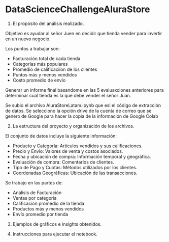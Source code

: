 # DataScienceChallengeAluraStore

1. El propósito del análisis realizado.

Objetivo es ayudar al señor Juen en decidir que tienda vender para invertir en un nuevo negocio.

  Los puntos a trabajar son:

* Facturación total de cada tienda
* Categorías más populares
* Promedio de calificaciíon de los clientes
* Puntos más y menos vendidos
* Costo promedio de envío

Generar un informe final basandome en las 5 evaluaxciones anteriores para determinar cual tienda es la que debe vender el señor Juan.

Se subio el archivo AluraStoreLatam.ipynb que esl el código de extracción de datos.
Se selecciono la opción drive de la cuenta de correo que se genero de Google para hacer la copia de la información de Google Colab

2. La estructura del proyecto y organización de los archivos.

El conjunto de datos incluye la siguiente información:

- Producto y Categoría: Artículos vendidos y sus calificaciones.
- Precio y Envío: Valores de venta y costos asociados.
- Fecha y ubicación de compra: Información temporal y geográfica.
- Evaluación de compra: Comentarios de clientes.
- Tipo de Pago y Cuotas: Métodos utilizados por los clientes.
- Coordenadas Geográficas: Ubicación de las transacciones.

Se trabajo en las partes de:
+ Análisis de Facturación
+ Ventas por categoría
+ Calificación promedio de la tienda
+ Productos más y menos vendidos
+ Envío promedio por tienda

3. Ejemplos de gráficos e insights obtenidos.

[img1]: /ruta/a/la/imagen.jpg "Título alternativo"

4. Instrucciones para ejecutar el notebook.

